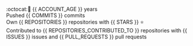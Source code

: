 :octocat::birthday: {{ ACCOUNT_AGE }} years  
Pushed {{ COMMITS }} commits  
Own {{ REPOSITORIES }} repositories with {{ STARS }} :star:  
Contributed to {{ REPOSITORIES_CONTRIBUTED_TO }} repositories with {{ ISSUES }} issues and {{ PULL_REQUESTS }} pull requests

